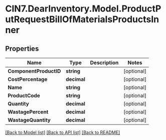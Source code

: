 # CIN7.DearInventory.Model.ProductPutRequestBillOfMaterialsProductsInner

## Properties

| Name                   | Type        | Description | Notes      |
| ---------------------- | ----------- | ----------- | ---------- |
| **ComponentProductID** | **string**  |             | [optional] |
| **CostPercentage**     | **decimal** |             | [optional] |
| **Name**               | **string**  |             | [optional] |
| **ProductCode**        | **string**  |             | [optional] |
| **Quantity**           | **decimal** |             | [optional] |
| **WastagePercent**     | **decimal** |             | [optional] |
| **WastageQuantity**    | **decimal** |             | [optional] |

[[Back to Model list]](../README.md#documentation-for-models) [[Back to API list]](../README.md#documentation-for-api-endpoints) [[Back to README]](../README.md)
